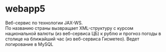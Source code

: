 # webapp5
Веб-сервис по технологии JAX-WS.  
По названию страны вызвращает XML-структуру с курсом национальной валюты (из веб-сервиса ЦБ) к рублю и прогноз погоды в столице на ближайший час (из веб-сервиса Гисметео). 
Ведет логирование в MySQL
